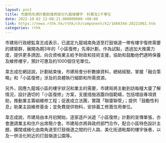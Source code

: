 ```yaml
---
layout: post
title: 市建局先導計劃助復修部分九龍城樓宇　料惠及1千單位
date: 2022-10-02 12:08:21.000000000 +08:00
link: https://news.rthk.hk/rthk/ch/component/k2/1669344-20221002.htm
categories: rthk
---
```


市建局行政總監韋志成表示，已選定九龍城南角道至打鼓嶺道一帶有樓宇復修需要的建築群，展開為期3年的「小區復修」先導計劃，作為試點，透過加大推廣力度，提供更多誘因，向合資格業主給予財政和技術支援，協助和鼓勵他們適時保養及維修樓宇，預計可惠及約1000個住宅單位。

韋志成在網誌說，計劃結束後，市建局會分析數據資料，總結經驗，掌握「融合策略」和「小區復修」涉及的具體執行細節和所需資源。

另外，因應九龍城小區的樓宇狀況和業主的需要，市建局將主動到訪每幢大廈了解情況，設計適切的「小區復修」方案，支援措施涵蓋四個範疇，包括增設專項資助，推動業主籌組維修工程；促進成立法團，實踐「聯廈聯管」；提供「鼓勵性利息」助業主設維修基金；並免費提供物料，安排義工修葺住用單位。

韋志成說，市建局由本月初開始，逐家逐戶派遞「小區復修」計劃的宣傳單張，亦會邀請業主和住戶出席簡介會。市建局亦將與政府部門合作，配合小區特色設計主題，擴闊或綠化由南角道至打鼓嶺道之間的行人路、美化街道毗鄰的樓宇後巷，以及一併活化附近的打鼓嶺道公園等。
